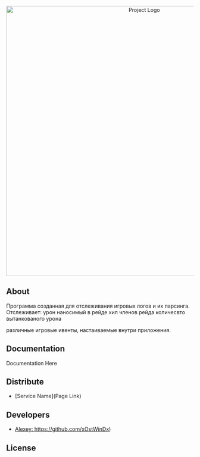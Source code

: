 <p align="center">
      <img src="https://i.ibb.co/v1PCgkN/ikonka-2-0.png", alt='Project Logo' width="726">
</p>


## About

Программа созданная для отслеживания игровых логов и их парсинга.
Отслеживает:
 урон наносимый в рейде
 хил членов рейда
 количесвто вытанкованого урона

 различные игровые ивенты, настаиваемые внутри приложения.
 


## Documentation

Documentation Here

## Distribute

- [Service Name](Page Link)


## Developers

- [Alexey: ](https://github.com/xOstWinDx)https://github.com/xOstWinDx)

## License
